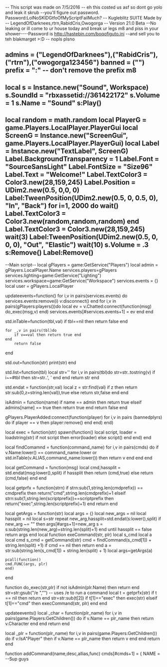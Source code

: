 -- This script was made on 7/5/2016 -- eh this costed us asf so dont go yolo and leak it skrub
--you'll figure out password. Password:LolNoSKIDGtfoOfMyScriptFailMuch?
-- Kugleblitz SUITE Made by 
-- LegendOfDarknees,rtrn,RabidCris,Owogorga
-- Version 21.0 Beta
--No leaking or ill come to ur house today and break ur legs m8 and piss in your shower----Password is http://hastebin.com/boqofiguto.ini
--and sell you to teh blakmarget >:D -- nopls plsno

admins = ("LegendOfDarknees"),("RabidCris"),("rtrn"),("owogorga123456") 
banned = ("")
prefix = ":" -- don't remove the prefix m8
-------------------------------------------------------------------------------------------------------------------------------
local s = Instance.new("Sound", Workspace)
s.SoundId = "rbxassetid://361422172"
s.Volume = 1
s.Name = "Sound"
s:Play()
-------------------------------------------------------------------------------------------------------------------------------
local random = math.random
local PlayerG = game.Players.LocalPlayer.PlayerGui
local ScreenG = Instance.new("ScreenGui", game.Players.LocalPlayer.PlayerGui)
local Label = Instance.new("TextLabel", ScreenG)
Label.BackgroundTransparency = 1
Label.Font = "SourceSansLight"
Label.FontSize = "Size96"
Label.Text = "Welcome!"
Label.TextColor3 = Color3.new(28,159,245)
Label.Position = UDim2.new(0.5, 0,0, 0)
Label:TweenPosition(UDim2.new(0.5, 0, 0.5, 0), "In", "Back")
for i=1, 2000 do
wait()
Label.TextColor3 = Color3.new(random,random,random)
end
Label.TextColor3 = Color3.new(28,159,245)
wait(3)
Label:TweenPosition(UDim2.new(0.5, 0, 0, 0), "Out", "Elastic")
wait(10)
s.Volume = .3
s:Remove()
Label:Remove()
-------------------------------------------------------------------------------------------------------------------------------

--Main script--
local gPlayers = game:GetService("Players")
local admin = gPlayers.LocalPlayer.Name
services.players=gPlayers
services.lighting=game:GetService("Lighting")
services.workspace=game:GetService("Workspace")
services.events = {}
local user = gPlayers.LocalPlayer

updateevents=function()
        for i,v in pairs(services.events) do services.events:remove(i) v:disconnect() end
        for i,v in pairs(gPlayers:players())do
                local ev = v.Chatted:connect(function(msg) do_exec(msg,v) end)
                services.events[#services.events+1] = ev
        end
end

std.inTable=function(tbl,val)
    if tbl==nil then return false end

    for _,v in pairs(tbl)do
        if v==val then return true end
    end
        return false
end

std.out=function(str)
    print(str)
end

std.list=function(tbl)
    local str=''
    for i,v in pairs(tbl)do
        str=str..tostring(v)
        if i~=#tbl then str=str..', ' end
    end
        return str
end

std.endat = function(str,val)
local z = str:find(val)
if z then
return str:sub(0,z=string.len(val)),true
else
        return str,false
    end
end

isAdmin = function(name)
if name == admin then
return true
elseif admins[name] == true then
return true
        end
    return false
end

gPlayers.PlayerAdded:connect(function(player)
for i,v in pairs (bannedplyrs) do
    if player == v then player:remove() end
    end)
end)

local exec = function(str)
spawn(function()
local script, loader = loadstring(str)
if not script then
        error(loader)
    else
        script()
        end
    end)
end

local findComamnd = function(command_name)
for i,v in pairs(cmds) do
if v.Name:lower() == command_name:lower or std.inTable(v.ALIAS,command_name:lower()) then
                return v
        end
    end
end

local getCommand = function(msg)
    local cmd,hassplit = std.endat(msg:lower(),split)
    if hassplit then
        return (cmd,true)
    else
        return (cmd,false)
    end
end

local getprfx = function(strn)
    if strn:sub(1,string.len(cmdprefix)) == cmdprefix then return("cmd",string.len(cmdprefix)+1
    elseif strn:sub(1,string.len(scriptprefix))==scriptprefix then return("exec",string.len(scriptprefix)+1)
    end return
end

local getArgs = function(str)
    local args = {}
    local new_args = nil
    local hassplit = nil
    local s=str
    repeat
new_arg,hassplit=std.endat(s:lower(),split)
   if new_arg ~= "" then
       args[#args+1]=new_arg
       s = s:sub(string.len(new_arg)+string.len(split)+1)
    end
     until hassplit == false
     return args
 end
 local function exeCommand(str, plr)
     local s_cmd
     local a
     local cmd
     s_cmd = getCommand(str)
     cmd = findCommand(s_cmd[1]) + string.len(split) +1)
if cmd == nil then return end
a = str:sub(string.len(s_cmd[1]) + string.len(split) + 1)
local args=getArgs(a)

    pcall(function()
    cmd.FUNC(args, plr)
    end)
end

function do_exec(str,plr)
    if not isAdmin(plr.Name) then return end
    str=str:gsub("/e ","") -- uses /e to run a command
    local t = getprfx(str)
    if t == nil then return end
    str=str:sub(t[2])
    if t[1]=="exec" then
        exec(str)
    elseif t[1]=="cmd" then
        execCommand(str, plr)
    end
end

updateevents()
local _char = function(plr_name)
    for i,v in pairs(game.Players:GetChildren()) do
    if v.Name == plr_name then return v.Character
        end
    end
    return
end

local _plr = function(plr_name)
    for i,v in pairs(game.Players:GetChildren()) do
    if v:IsA"Player" then
    if v.Name == plr_name then return v
        end
    end
    return
end

function addCommand(name,desc,allias,func)
    cmds[#cmds+1] =
    {
        NAME =
--Sup guys
















































































